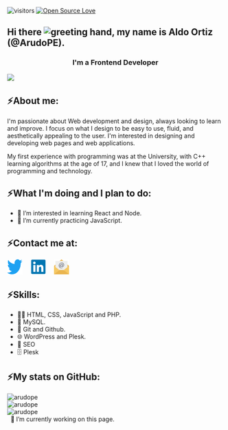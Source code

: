 ![visitors](https://visitor-badge.glitch.me/badge?page_id=arudope) [![Open Source Love](https://badges.frapsoft.com/os/v1/open-source.svg?v=103)](https://github.com/ellerbrock/open-source-badges/)
## Hi there <img src="https://camo.githubusercontent.com/e8e7b06ecf583bc040eb60e44eb5b8e0ecc5421320a92929ce21522dbc34c891/68747470733a2f2f6d656469612e67697068792e636f6d2f6d656469612f6876524a434c467a6361737252346961377a2f67697068792e676966" alt="greeting hand" width="40px">, my name is Aldo Ortiz (@ArudoPE).
<h3 align="center">I'm a Frontend Developer</h3>
<div><img src="https://i.imgur.com/gmuwgwk.jpg" alt"Aldo Ortiz Github Header Image"></div>

## ⚡About me:
  I'm passionate about Web development and design, always looking to learn and improve.
I focus on what I design to be easy to use, fluid, and aesthetically appealing to the user. I'm interested in designing and developing web pages and web applications.

My first experience with programming was at the University, with C++ learning algorithms at the age of 17, and I knew that I loved the world of programming and technology.

## ⚡What I'm doing and I plan to do:
- 👀 I’m interested in learning React and Node.
- 🎯 I’m currently practicing JavaScript.

## ⚡Contact me at:
<div>
  <a href="https://twitter.com/_Aortizparodi" target="_blank"> <img src="https://github.com/devicons/devicon/raw/master/icons/twitter/twitter-original.svg" alt="twitter" width="35" height="35"/></a>
  &nbsp;
  &nbsp;
  <a href="www.linkedin.com/in/aldo-miguel-ortiz-parodi" target="_blank"> <img src="https://github.com/devicons/devicon/raw/master/icons/linkedin/linkedin-original.svg" alt="linkedin" width="35" height="35"/></a>
  &nbsp;
  &nbsp;
    <a href="mailto:aortizparodi@gmail.com" target="_blank"> <img src="./assets/img/email.png" alt="email" width="35" height="35"/></a>
</div>

## ⚡Skills:
- 👨‍💻 HTML, CSS, JavaScript and PHP.
- 💽 MySQL.
- 📝 Git and Github.
- 🌐 WordPress and Plesk.
- 🔎 SEO
- 🗄️ Plesk

## ⚡My stats on GitHub:

<div><img src="https://github-readme-streak-stats.herokuapp.com/?user=arudope&theme=dracula" alt="arudope"</div>
&nbsp;
<div><img src="https://github-readme-stats.vercel.app/api?username=arudope&show_icons=true&locale=en&theme=dracula" alt="arudope"></div>
<div><img src="https://github-readme-stats.vercel.app/api/top-langs?username=arudope&show_icons=true&locale=en&layout=compact&theme=dracula" alt="arudope"></div>
&nbsp;
🔭 I’m currently working on this page.

